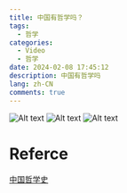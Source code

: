 ```yaml
---
title: 中国有哲学吗？
tags:
  - 哲学
categories:
  - Video
  - 哲学
date: 2024-02-08 17:45:12
description: 中国有哲学吗
lang: zh-CN
comments: true
---
```

![Alt text](/me/images/27233f3baf69e3efcfc26288a2d85d1.png)
![Alt text](/me/images/600119f26980e4d3d6c7afc4eab7755.png)
![Alt text](/me/images/54bcaff9e0f3c35a576c98d9daaa3b3.png)

# Referce
[中国哲学史](/me/images/pdf/中国哲学史.pdf)  